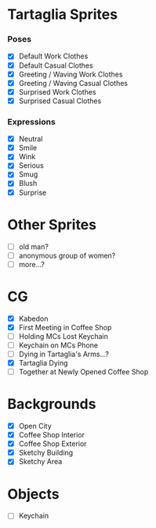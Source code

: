 # Tartaglia Sprites  
### Poses
- [x] Default Work Clothes  
- [x] Default Casual Clothes  
- [x] Greeting / Waving Work Clothes
- [x] Greeting / Waving Casual Clothes  
- [x] Surprised Work Clothes  
- [x] Surprised Casual Clothes  
  
### Expressions
- [x] Neutral  
- [x] Smile  
- [x] Wink  
- [x] Serious  
- [x] Smug  
- [x] Blush 
- [x] Surprise   

# Other Sprites
- [ ] old man?
- [ ] anonymous group of women?
- [ ] more...?

# CG  
- [x] Kabedon  
- [x] First Meeting in Coffee Shop  
- [ ] Holding MCs Lost Keychain  
- [ ] Keychain on MCs Phone  
- [ ] Dying in Tartaglia's Arms...?  
- [x] Tartaglia Dying  
- [ ] Together at Newly Opened Coffee Shop  

# Backgrounds  
- [x] Open City  
- [x] Coffee Shop Interior 
- [x] Coffee Shop Exterior  
- [x] Sketchy Building  
- [x] Sketchy Area  

# Objects  
- [ ] Keychain
